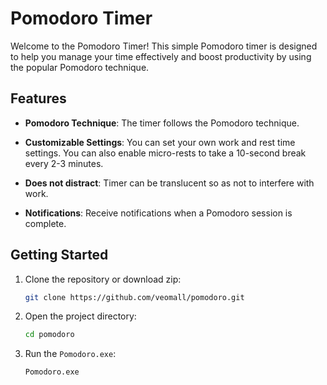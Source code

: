 # Pomodoro Timer

Welcome to the Pomodoro Timer! This simple Pomodoro timer is designed to help you manage your time effectively and boost productivity by using the popular Pomodoro technique.

## Features

- **Pomodoro Technique**: The timer follows the Pomodoro technique.

- **Customizable Settings**: You can set your own work and rest time settings. You can also enable micro-rests to take a 10-second break every 2-3 minutes.

- **Does not distract**: Timer can be translucent so as not to interfere with work.

- **Notifications**: Receive notifications when a Pomodoro session is complete.

## Getting Started

1. Clone the repository or download zip:

    ```bash
    git clone https://github.com/veomall/pomodoro.git
    ```

2. Open the project directory:

    ```bash
    cd pomodoro
    ```

3. Run the `Pomodoro.exe`:

    ```bash
    Pomodoro.exe
    ```
